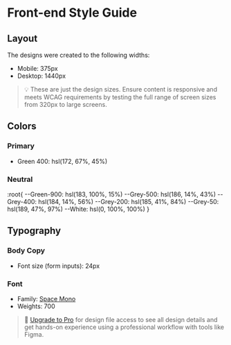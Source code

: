 # Front-end Style Guide

## Layout

The designs were created to the following widths:

- Mobile: 375px
- Desktop: 1440px

> 💡 These are just the design sizes. Ensure content is responsive and meets WCAG requirements by testing the full range of screen sizes from 320px to large screens.

## Colors

### Primary

- Green 400: hsl(172, 67%, 45%)

### Neutral

:root{
--Green-900: hsl(183, 100%, 15%)
--Grey-500: hsl(186, 14%, 43%)
--Grey-400: hsl(184, 14%, 56%)
--Grey-200: hsl(185, 41%, 84%)
--Grey-50: hsl(189, 47%, 97%)
--White: hsl(0, 100%, 100%)
}

## Typography

### Body Copy

- Font size (form inputs): 24px

### Font

- Family: [Space Mono](https://fonts.google.com/specimen/Space+Mono)
- Weights: 700

> 💎 [Upgrade to Pro](https://www.frontendmentor.io/pro?ref=style-guide) for design file access to see all design details and get hands-on experience using a professional workflow with tools like Figma.
